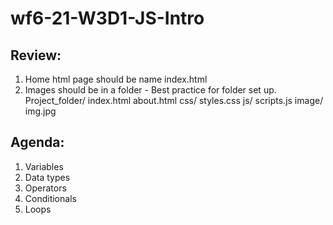 # wf6-21-W3D1-JS-Intro

## Review:
1. Home html page should be name index.html
2. Images should be in a folder - Best practice for folder set up.
    Project_folder/
        index.html
        about.html
        css/
            styles.css
        js/
            scripts.js
        image/
            img.jpg

## Agenda:
1. Variables
2. Data types
3. Operators
4. Conditionals
5. Loops